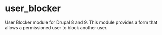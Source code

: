# user_blocker
User Blocker module for Drupal 8 and 9. This module provides a form that allows a permissioned user
to block another user.
